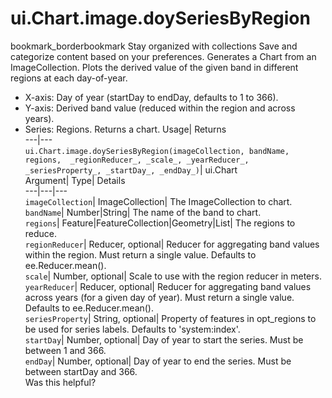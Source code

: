  
#  ui.Chart.image.doySeriesByRegion 
bookmark_borderbookmark Stay organized with collections  Save and categorize content based on your preferences.
Generates a Chart from an ImageCollection. Plots the derived value of the given band in different regions at each day-of-year. 
- X-axis: Day of year (startDay to endDay, defaults to 1 to 366).
- Y-axis: Derived band value (reduced within the region and across years).
- Series: Regions.
Returns a chart.
Usage| Returns  
---|---  
`ui.Chart.image.doySeriesByRegion(imageCollection, bandName, regions,  _regionReducer_, _scale_, _yearReducer_, _seriesProperty_, _startDay_, _endDay_)`| ui.Chart  
Argument| Type| Details  
---|---|---  
`imageCollection`| ImageCollection| The ImageCollection to chart.  
`bandName`| Number|String| The name of the band to chart.  
`regions`| Feature|FeatureCollection|Geometry|List| The regions to reduce.  
`regionReducer`| Reducer, optional| Reducer for aggregating band values within the region. Must return a single value. Defaults to ee.Reducer.mean().  
`scale`| Number, optional| Scale to use with the region reducer in meters.  
`yearReducer`| Reducer, optional| Reducer for aggregating band values across years (for a given day of year). Must return a single value. Defaults to ee.Reducer.mean().  
`seriesProperty`| String, optional| Property of features in opt_regions to be used for series labels. Defaults to 'system:index'.  
`startDay`| Number, optional| Day of year to start the series. Must be between 1 and 366.  
`endDay`| Number, optional| Day of year to end the series. Must be between startDay and 366.  
Was this helpful?
